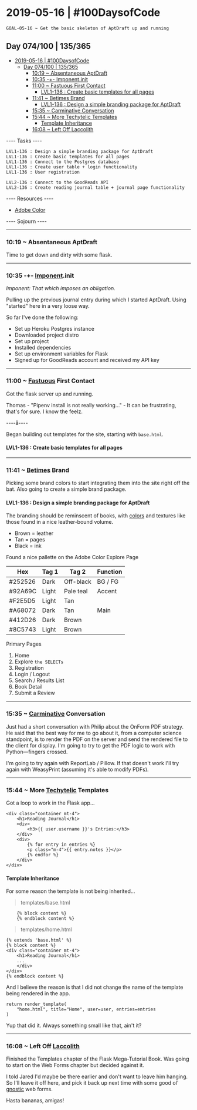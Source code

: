 # 2019-05-16 | #100DaysofCode

    GOAL-05-16 ~ Get the basic skeleton of AptDraft up and running  

## Day 074/100 | 135/365

- [2019-05-16 | #100DaysofCode](#2019-05-16--100daysofcode)
  - [Day 074/100 | 135/365](#day-074100--135365)
    - [10:19 ~ Absentaneous AptDraft](#1019--absentaneous-aptdraft)
    - [10:35 -+- Imponent.init](#1035----imponentinit)
    - [11:00 ~ Fastuous First Contact](#1100--fastuous-first-contact)
      - [LVL1-136 : Create basic templates for all pages](#lvl1-136--create-basic-templates-for-all-pages)
    - [11:41 ~ Betimes Brand](#1141--betimes-brand)
      - [LVL1-136 : Design a simple branding package for AptDraft](#lvl1-136--design-a-simple-branding-package-for-aptdraft)
    - [15:35 ~ Carminative Conversation](#1535--carminative-conversation)
    - [15:44 ~ More Techytelic Templates](#1544--more-techytelic-templates)
      - [Template Inheritance](#template-inheritance)
    - [16:08 ~ Left Off Laccolith](#1608--left-off-laccolith)

---- Tasks ----

    LVL1-136 : Design a simple branding package for AptDraft  
    LVL1-136 : Create basic templates for all pages  
    LVL1-136 : Connect to the Postgres database  
    LVL1-136 : Create user table + login functionality  
    LVL1-136 : User registration  

    LVL2-136 : Connect to the GoodReads API  
    LVL2-136 : Create reading journal table + journal page functionality  

---- Resources ----

- [Adobe Color](https://color.adobe.com/create)

---- Sojourn ----

---

### 10:19 ~ Absentaneous AptDraft

Time to get down and dirty with some flask.

---

### 10:35 -+- [Imponent](http://phrontistery.info/i.html).init

*Imponent: That which imposes an obligation.*

Pulling up the previous journal entry during which I started AptDraft. Using "started" here in a very loose way.

So far I've done the following:

- Set up Heroku Postgres instance
- Downloaded project distro
- Set up project
- Installed dependencies
- Set up environment variables for Flask
- Signed up for GoodReads account and received my API key

---

### 11:00 ~ [Fastuous](http://phrontistery.info/f.html) First Contact

Got the flask server up and running.

Thomas - "Pipenv install is not really working..." - It can be frustrating, that's for sure. I know the feelz.

----å----

Began building out templates for the site, starting with `base.html`.

#### LVL1-136 : Create basic templates for all pages  

---

### 11:41 ~ [Betimes](http://phrontistery.info/b.html) Brand

Picking some brand colors to start integrating them into the site right off the bat. Also going to create a simple brand package.

#### LVL1-136 : Design a simple branding package for AptDraft  

The branding should be reminscent of books, with [colors](https://color.adobe.com/create) and textures like those found in a nice leather-bound volume.

- Brown = leather
- Tan = pages
- Black = ink

Found a nice pallette on the Adobe Color Explore Page

| Hex     | Tag 1 | Tag 2     | Function |
| ------- | ----- | --------- | -------- |
| #252526 | Dark  | Off-black | BG / FG  |
| #92A69C | Light | Pale teal | Accent   |
| #F2E5D5 | Light | Tan       |          |
| #A68072 | Dark  | Tan       | Main     |
| #412D26 | Dark  | Brown     |          |
| #8C5743 | Light | Brown     |          |

Primary Pages

1. Home
2. Explore `the SELECTs`
3. Registration
4. Login / Logout
5. Search / Results List
6. Book Detail
7. Submit a Review

---

### 15:35 ~ [Carminative](http://phrontistery.info/c.html) Conversation

Just had a short conversation with Philip about the OnForm PDF strategy. He said that the best way for me to go about it, from a computer science standpoint, is to render the PDF on the server and send the rendered file to the client for display. I'm going to try to get the PDF logic to work with Python—fingers crossed.

I'm going to try again with ReportLab / Pillow. If that doesn't work I'll try again with WeasyPrint (assuming it's able to modify PDFs).

---

### 15:44 ~ More [Techytelic](http://phrontistery.info/t.html) Templates

Got a loop to work in the Flask app...

    <div class="container mt-4">
        <h1>Reading Journal</h1>
        <div>
            <h3>{{ user.username }}'s Entries:</h3>
        </div>
        <div>
            {% for entry in entries %}
            <p class="m-4">{{ entry.notes }}</p>
            {% endfor %}
        </div>
    </div>

#### Template Inheritance

For some reason the template is not being inherited...

> templates/base.html

        {% block content %}
        {% endblock content %}

> templates/home.html

    {% extends 'base.html' %}
    {% block content %}
    <div class="container mt-4">
        <h1>Reading Journal</h1>
        ...
        </div>
    </div>
    {% endblock content %}

And I believe the reason is that I did not change the name of the template being rendered in the app.

    return render_template(
        "home.html", title="Home", user=user, entries=entries
    )

Yup that did it. Always something small like that, ain't it?

---

### 16:08 ~ Left Off [Laccolith](http://phrontistery.info/l.html)

Finished the Templates chapter of the Flask Mega-Tutorial Book. Was going to start on the Web Forms chapter but decided against it.

I told Jared I'd maybe be there earlier and don't want to leave him hanging. So I'll leave it off here, and pick it back up next time with some good ol' [gnostic](http://phrontistery.info/g.html) web forms.

Hasta bananas, amigas!
